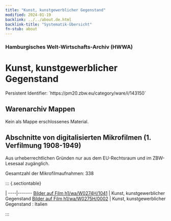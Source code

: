 ```yaml
---
title: "Kunst, kunstgewerblicher Gegenstand"
modified: 2024-01-19
backlink: ../../about.de.html
backlink-title: "Systematik-Übersicht"
fn-stub: about
---
```


### Hamburgisches Welt-Wirtschafts-Archiv (HWWA)

# Kunst, kunstgewerblicher Gegenstand

<div class="hint">Persistent Identifier: `https://pm20.zbw.eu/category/ware/i/143150`</div>







## Warenarchiv Mappen





Kein als Mappe erschlossenes Material.



<a id="filmsections" />

## Abschnitte von digitalisierten Mikrofilmen (1. Verfilmung 1908-1949)

<p>Aus urheberrechtlichen Gründen nur aus dem EU-Rechtsraum und im ZBW-Lesesaal zugänglich.</p>


<p>Gesamtzahl der Mikrofilmaufnahmen: 338</p>





::: {.sectiontable}

 | 
----|-------
<a class="btn" href="https://pm20.zbw.eu/film/h1/wa/W0274H/1041" rel="nofollow">Bilder auf Film h1/wa/W0274H/1041</a> | Kunst, kunstgewerblicher Gegenstand
<a class="btn" href="https://pm20.zbw.eu/film/h1/wa/W0275H/0002" rel="nofollow">Bilder auf Film h1/wa/W0275H/0002</a> | Kunst, kunstgewerblicher Gegenstand : Italien


:::
















